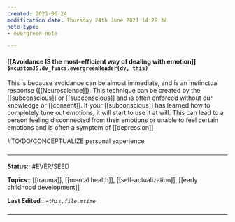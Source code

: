 ```yaml
---
created: 2021-06-24
modification date: Thursday 24th June 2021 14:29:34
note-type: 
- evergreen-note

---
```


#### [[Avoidance IS the most-efficient way of dealing with emotion]] `$=customJS.dv_funcs.evergreenHeader(dv, this)`

 This is because avoidance can be almost immediate, and is an instinctual response ([[Neuroscience]]). This technique can be created by the [[subconscious]] or [[subconscious]] and is often enforced without our knowledge or [[consent]]. If your [[subconscious]] has learned how to completely tune out emotions, it will start to use it at will. This can lead to a person feeling disconnected from their emotions or unable to feel certain emotions and is often a symptom of [[depression]]

#TO/DO/CONCEPTUALIZE personal experience

### <hr class="footnote"/>

**Status**:: #EVER/SEED

**Topics**::  [[trauma]], [[mental health]], [[self-actualization]], [[early childhood development]]

**Last Edited**:: *`=this.file.mtime`*
	
### <hr class="references"/>
